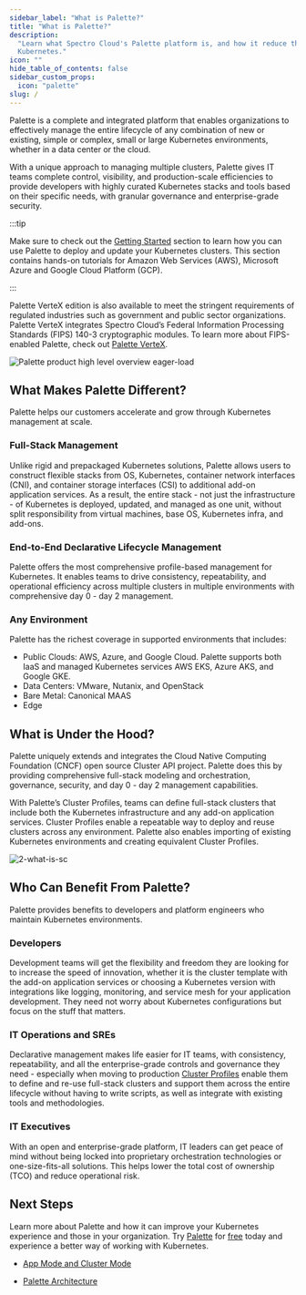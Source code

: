 ```yaml
---
sidebar_label: "What is Palette?"
title: "What is Palette?"
description:
  "Learn what Spectro Cloud's Palette platform is, and how it reduce the complexities your encounter today with
  Kubernetes."
icon: ""
hide_table_of_contents: false
sidebar_custom_props:
  icon: "palette"
slug: /
---
```


Palette is a complete and integrated platform that enables organizations to effectively manage the entire lifecycle of
any combination of new or existing, simple or complex, small or large Kubernetes environments, whether in a data center
or the cloud.

With a unique approach to managing multiple clusters, Palette gives IT teams complete control, visibility, and
production-scale efficiencies to provide developers with highly curated Kubernetes stacks and tools based on their
specific needs, with granular governance and enterprise-grade security.

:::tip

Make sure to check out the [Getting Started](../getting-started/getting-started.md) section to learn how you can use
Palette to deploy and update your Kubernetes clusters. This section contains hands-on tutorials for Amazon Web Services
(AWS), Microsoft Azure and Google Cloud Platform (GCP).

:::

Palette VerteX edition is also available to meet the stringent requirements of regulated industries such as government
and public sector organizations. Palette VerteX integrates Spectro Cloud’s Federal Information Processing Standards
(FIPS) 140-3 cryptographic modules. To learn more about FIPS-enabled Palette, check out
[Palette VerteX](../vertex/vertex.md).

![Palette product high level overview eager-load](/docs_introduction_product-overview.webp)

## What Makes Palette Different?

Palette helps our customers accelerate and grow through Kubernetes management at scale.

### Full-Stack Management

Unlike rigid and prepackaged Kubernetes solutions, Palette allows users to construct flexible stacks from OS,
Kubernetes, container network interfaces (CNI), and container storage interfaces (CSI) to additional add-on application
services. As a result, the entire stack - not just the infrastructure - of Kubernetes is deployed, updated, and managed
as one unit, without split responsibility from virtual machines, base OS, Kubernetes infra, and add-ons.

### End-to-End Declarative Lifecycle Management

Palette offers the most comprehensive profile-based management for Kubernetes. It enables teams to drive consistency,
repeatability, and operational efficiency across multiple clusters in multiple environments with comprehensive day 0 -
day 2 management.

### Any Environment

Palette has the richest coverage in supported environments that includes:

- Public Clouds: AWS, Azure, and Google Cloud. Palette supports both IaaS and managed Kubernetes services AWS EKS, Azure
  AKS, and Google GKE.
- Data Centers: VMware, Nutanix, and OpenStack
- Bare Metal: Canonical MAAS
- Edge

## What is Under the Hood?

Palette uniquely extends and integrates the Cloud Native Computing Foundation (CNCF) open source Cluster API project.
Palette does this by providing comprehensive full-stack modeling and orchestration, governance, security, and day 0 -
day 2 management capabilities.

With Palette’s Cluster Profiles, teams can define full-stack clusters that include both the Kubernetes infrastructure
and any add-on application services. Cluster Profiles enable a repeatable way to deploy and reuse clusters across any
environment. Palette also enables importing of existing Kubernetes environments and creating equivalent Cluster
Profiles.

![2-what-is-sc](/docs_introduction_palette-components.webp)

## Who Can Benefit From Palette?

Palette provides benefits to developers and platform engineers who maintain Kubernetes environments.

### Developers

Development teams will get the flexibility and freedom they are looking for to increase the speed of innovation, whether
it is the cluster template with the add-on application services or choosing a Kubernetes version with integrations like
logging, monitoring, and service mesh for your application development. They need not worry about Kubernetes
configurations but focus on the stuff that matters.

### IT Operations and SREs

Declarative management makes life easier for IT teams, with consistency, repeatability, and all the enterprise-grade
controls and governance they need - especially when moving to production
[Cluster Profiles](../profiles/cluster-profiles/cluster-profiles.md) enable them to define and re-use full-stack
clusters and support them across the entire lifecycle without having to write scripts, as well as integrate with
existing tools and methodologies.

### IT Executives

With an open and enterprise-grade platform, IT leaders can get peace of mind without being locked into proprietary
orchestration technologies or one-size-fits-all solutions. This helps lower the total cost of ownership (TCO) and reduce
operational risk.

## Next Steps

Learn more about Palette and how it can improve your Kubernetes experience and those in your organization. Try
[Palette](https://console.spectrocloud.com/) for [free](https://www.spectrocloud.com/free-tier) today and experience a
better way of working with Kubernetes.

- [App Mode and Cluster Mode](palette-modes.md)

- [Palette Architecture](../architecture/architecture-overview.md)
